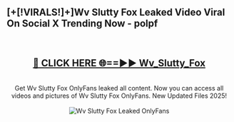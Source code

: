 <h2>[+[!VIRALS!]+]Wv Slutty Fox Leaked Video Viral On Social X Trending Now - polpf</h2>
<br>
<div align="center">
<h2><a href="https://libra.edu.pl?Wv_Slutty_Fox" rel="nofollow">🔴 CLICK HERE 🌐==►► Wv_Slutty_Fox</a></h2>
<br>
Get Wv Slutty Fox OnlyFans leaked all content. Now you can access all videos and pictures of Wv Slutty Fox OnlyFans. New Updated Files 2025!
<br>
<br>
<a href="https://libra.edu.pl?Wv_Slutty_Fox" rel="nofollow" data-target="animated-image.originalLink"><img src="https://i.ibb.co.com/WyWwxjT/player-gif2.gif" alt="Wv Slutty Fox Leaked OnlyFans" style="max-width: 100%; display: inline-block;" data-target="animated-image.originalImage"></a>
</div>
<br>